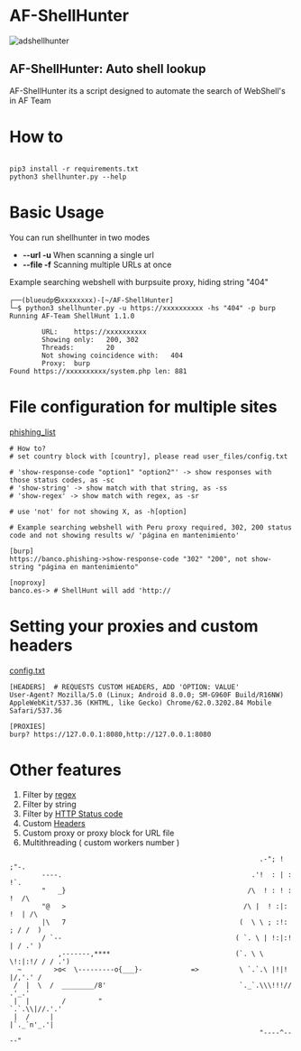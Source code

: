 # AF-ShellHunter

![adshellhunter](https://user-images.githubusercontent.com/41192980/133873080-1cf088a6-f401-4e01-8171-b28898206e1a.png)
## AF-ShellHunter: Auto shell lookup

 AF-ShellHunter its a script designed to automate the search of WebShell's in AF Team
 
 # How to
 
 ```
 
 pip3 install -r requirements.txt
 python3 shellhunter.py --help
 
 ```

# Basic Usage

You can run shellhunter in two modes
* **--url -u** When scanning a single url
* **--file -f** Scanning multiple URLs at once

 Example searching webshell with burpsuite proxy, hiding string "404"
```
┌──(blueudp㉿xxxxxxxx)-[~/AF-ShellHunter]
└─$ python3 shellhunter.py -u https://xxxxxxxxxx -hs "404" -p burp                                                                                             
Running AF-Team ShellHunt 1.1.0

        URL:    https://xxxxxxxxxx
        Showing only:   200, 302
        Threads:        20
        Not showing coincidence with:   404
        Proxy:  burp
Found https://xxxxxxxxxx/system.php len: 881

```

# File configuration for multiple sites

[phishing_list](user_files/phishing_list.txt)

```
# How to?
# set country block with [country], please read user_files/config.txt

# 'show-response-code "option1" "option2"' -> show responses with those status codes, as -sc
# 'show-string' -> show match with that string, as -ss
# 'show-regex' -> show match with regex, as -sr

# use 'not' for not showing X, as -h[option]

# Example searching webshell with Peru proxy required, 302, 200 status code and not showing results w/ 'página en mantenimiento'

[burp]
https://banco.phishing->show-response-code "302" "200", not show-string "página en mantenimiento"

[noproxy]
banco.es-> # ShellHunt will add 'http://
```
# Setting your proxies and custom headers

[config.txt](user_files/config.txt)
```
[HEADERS]  # REQUESTS CUSTOM HEADERS, ADD 'OPTION: VALUE'
User-Agent? Mozilla/5.0 (Linux; Android 8.0.0; SM-G960F Build/R16NW) AppleWebKit/537.36 (KHTML, like Gecko) Chrome/62.0.3202.84 Mobile Safari/537.36

[PROXIES]
burp? https://127.0.0.1:8080,http://127.0.0.1:8080
```

# Other features

1. Filter by [regex](https://regex101.com/)
2. Filter by string
3. Filter by [HTTP Status code](https://developer.mozilla.org/es/docs/Web/HTTP/Status)
4. Custom [Headers](https://developer.mozilla.org/es/docs/Web/HTTP/Headers)
5. Custom proxy or proxy block for URL file
6. Multithreading ( custom workers number )
```
                                                              .-"; ! ;"-.
        ----.                                               .'!  : | :  !`.
        "   _}                                             /\  ! : ! : !  /\
        "@   >                                            /\ |  ! :|: !  | /\
        |\   7                                           (  \ \ ; :!: ; / /  )
        / `--                                           ( `. \ | !:|:! | / .' )
            ,-------,****                               (`. \ \ \!:|:!/ / / .')
  ~        >o<  \---------o{___}-            =>          \ `.`.\ |!|! |/,'.' /
 /  |  \  /  ________/8'                                 `._`.\\\!!!// .'_.'
 |  |        /        "                                      `.`.\\|//.'.'
 |  /     |                                                   |`._`n'_.'|
                                                              "----^----"
```
